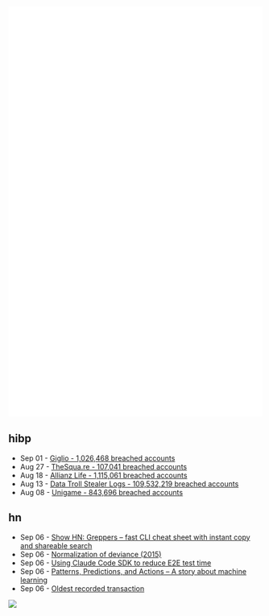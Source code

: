 ![Metrics](https://raw.githubusercontent.com/phixion/phixion/master/metrics.svg)

## hibp

<!--
for https://github.com/phixion/phixion/blob/main/.github/workflows/feeds.yml
-->
<!--START_SECTION:haveibeenpwnd-->
- Sep 01 - [Giglio - 1,026,468 breached accounts](https://haveibeenpwned.com/Breach/Giglio)
- Aug 27 - [TheSqua.re - 107,041 breached accounts](https://haveibeenpwned.com/Breach/TheSquare)
- Aug 18 - [Allianz Life - 1,115,061 breached accounts](https://haveibeenpwned.com/Breach/AllianzLife)
- Aug 13 - [Data Troll Stealer Logs - 109,532,219 breached accounts](https://haveibeenpwned.com/Breach/DataTrollStealerLogs)
- Aug 08 - [Unigame - 843,696 breached accounts](https://haveibeenpwned.com/Breach/Unigame)
<!--END_SECTION:haveibeenpwnd-->

## hn

<!--
for https://github.com/phixion/phixion/blob/main/.github/workflows/feeds.yml
-->
<!--START_SECTION:hn-->
- Sep 06 - [Show HN: Greppers – fast CLI cheat sheet with instant copy and shareable search](https://www.greppers.com/)
- Sep 06 - [Normalization of deviance (2015)](https://danluu.com/wat/)
- Sep 06 - [Using Claude Code SDK to reduce E2E test time](https://jampauchoa.substack.com/p/best-of-both-worlds-using-claude)
- Sep 06 - [Patterns, Predictions, and Actions – A story about machine learning](https://mlstory.org/)
- Sep 06 - [Oldest recorded transaction](https://avi.im/blag/2025/oldest-txn/)
<!--END_SECTION:hn-->

<!--
for https://yhype.me
-->
![](https://hit.yhype.me/github/profile?user_id=13013670)
